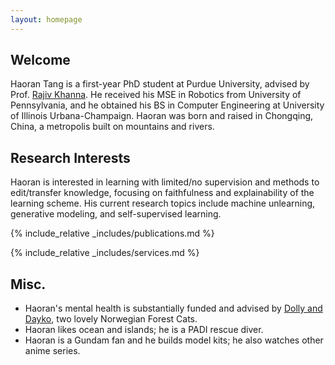 ```yaml
---
layout: homepage
---
```


## Welcome

Haoran Tang is a first-year PhD student at Purdue University, advised by Prof. [Rajiv Khanna](https://rjvak7.github.io/). He received his MSE in Robotics from University of Pennsylvania, and he obtained his BS in Computer Engineering at University of Illinois Urbana-Champaign. Haoran was born and raised in Chongqing, China, a metropolis built on mountains and rivers.

## Research Interests

Haoran is interested in learning with limited/no supervision and methods to edit/transfer knowledge, focusing on faithfulness and explainability of the learning scheme. His current research topics include machine unlearning, generative modeling, and self-supervised learning.

{% include_relative _includes/publications.md %}

{% include_relative _includes/services.md %}

## Misc.

- Haoran's mental health is substantially funded and advised by [Dolly and Dayko](./dollydayko.md), two lovely Norwegian Forest Cats.
- Haoran likes ocean and islands; he is a PADI rescue diver.
- Haoran is a Gundam fan and he builds model kits; he also watches other anime series.
